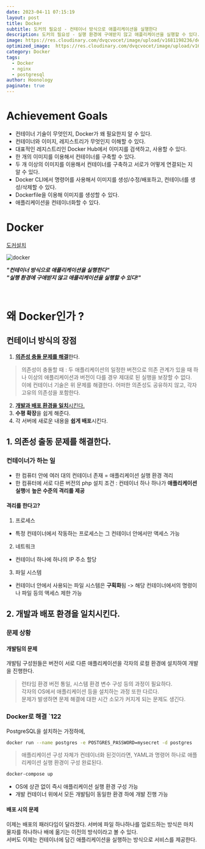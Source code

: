 ```yaml
---
date: 2023-04-11 07:15:19
layout: post
title: Docker
subtitle: 도커의 필요성 - 컨테이너 방식으로 애플리케이션을 실행한다
description: 도커의 필요성 - 실행 환경에 구애받지 않고 애플리케이션을 실행할 수 있다.
image: https://res.cloudinary.com/dvqcvocet/image/upload/v1681198236/dev-jeans_r2fkxp.png
optimized_image:  https://res.cloudinary.com/dvqcvocet/image/upload/v1681198236/dev-jeans_r2fkxp.png
category: Docker
tags:  
  - Docker
  - nginx
  - postgresql
author: Hoonology
paginate: true
---
```



# Achievement Goals
- 컨테이너 기술이 무엇인지, Docker가 왜 필요한지 알 수 있다.
- 컨테이너와 이미지, 레지스트리가 무엇인지 이해할 수 있다.
- 대표적인 레지스트리인 Docker Hub에서 이미지를 검색하고, 사용할 수 있다.
- 한 개의 이미지를 이용해서 컨테이너를 구축할 수 있다.
- 두 개 이상의 이미지를 이용해서 컨테이너를 구축하고 서로가 어떻게 연결되는 지 알 수 있다.
- Docker CLI에서 명령어를 사용해서 이미지를 생성/수정/배포하고, 컨테이너를 생성/삭제할 수 있다.
- Dockerfile을 이용해 이미지를 생성할 수 있다.
- 애플리케이션을 컨테이너화할 수 있다.

# Docker
[도커설치](https://docs.docker.com/desktop/install/mac-install/)  

![docker](https://res.cloudinary.com/dvqcvocet/image/upload/v1681195931/2880px-Docker__28container_engine_29_logo.svg_kvn7uz.png)

***"컨테이너 방식으로 애플리케이션을 실행한다"***  
***"실행 환경에 구애받지 않고 애플리케이션을 실행할 수 있다!"***

<br>

# 왜 Docker인가 ?

## 컨테이너 방식의 장점
1. [**의존성 충돌 문제를 해결**](#1-의존성-출동-문제를-해결한다)한다.
  > 의존성이 충돌할 때 : 두 애플리케이션의 일정한 버전으로 의존 관계가 있을 때 하나 이상의 애플리케이션과 버전이 다를 경우 제대로 된 실행을 보장할 수 없다.  
  이에 컨테이너 기술은 위 문제를 해결한다. 어떠한 의존성도 공유하지 않고, 각자 고유의 의존성을 포함한다.
2. [**개발과 배포 환경을 일치**시킨다.](#2-개발과-배포-환경을-일치시킨다)
3. **수평 확장**을 쉽게 해준다.
4. 각 서버에 새로운 내용을 **쉽게 배포**시킨다.


## 1. 의존성 출동 문제를 해결한다.
### 컨테이너가 하는 일
- 한 컴퓨터 안에 여러 대의 컨테이너 존재 = 애플리케이션 실행 환경 격리
- 한 컴퓨터에 서로 다른 버전의 php 설치 조건 : 컨테이너 하나 하나가 **애플리케이션 실행**에 **높은 수준의 격리를 제공**

#### 격리를 한다고?
1. 프로세스
  - 특정 컨테이너에서 작동하는 프로세스는 그 컨테이너 안에서만 액세스 가능
2. 네트워크
  - 컨테이너 하나에 하나의 IP 주소 할당
3. 파일 시스템
  - 컨테이너 안에서 사용되는 파일 시스템은 **구획화**됨 -> 해당 컨테이너에서의 명령이나 파일 등의 액세스 제한 가능


## 2. 개발과 배포 환경을 일치시킨다.
### 문제 상황
#### 개발팀의 문제
개발팀 구성원들은 버전이 서로 다른 애플리케이션을 각자의 로컬 환경에 설치하여 개발을 진행한다.  
> 런타임 환경 버전 통일, 시스템 환경 변수 구성 등의 과정이 필요하다.  
각자의 OS에서 애플리케이션 등을 설치하는 과정 또한 다르다.  
문제가 발생하면 문제 해결에 대한 시간 소모가 커지게 되는 문제도 생긴다.

### Docker로 해결 `122
PostgreSQL을 설치하는 가정하에,
```bash
docker run --name postgres -e POSTGRES_PASSWORD=mysecret -d postgres
```

> 애플리케이션 구성 자체가 컨테이너화 된것이라면, YAML과 명령어 하나로 애플리케이션 실행 환경이 구성 완료된다.
```bash
docker-compose up
``` 

- OS에 상관 없이 즉시 애플리케이션 실행 환경 구성 가능
- 개발 컨테이너 위에서 모든 개발팀이 동일한 환경 하에 개발 진행 가능




#### 배포 시의 문제
이제는 배포의 패러다임이 달라졌다. 서버에 파일 하나하나를 업로드하는 방식은 마치 물자를 하나하나 배에 옮기는 이전의 방식이라고 볼 수 있다.   
서버도 이제는 컨테이너에 담긴 애플리케이션을 실행하는 방식으로 서비스를 제공한다.




















